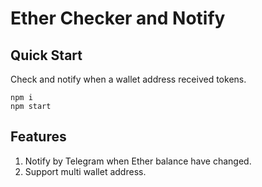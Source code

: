 # Ether Checker and Notify

## Quick Start

Check and notify when a wallet address received tokens.

```
npm i
npm start
```

## Features

1. Notify by Telegram when Ether balance have changed.
2. Support multi wallet address.
